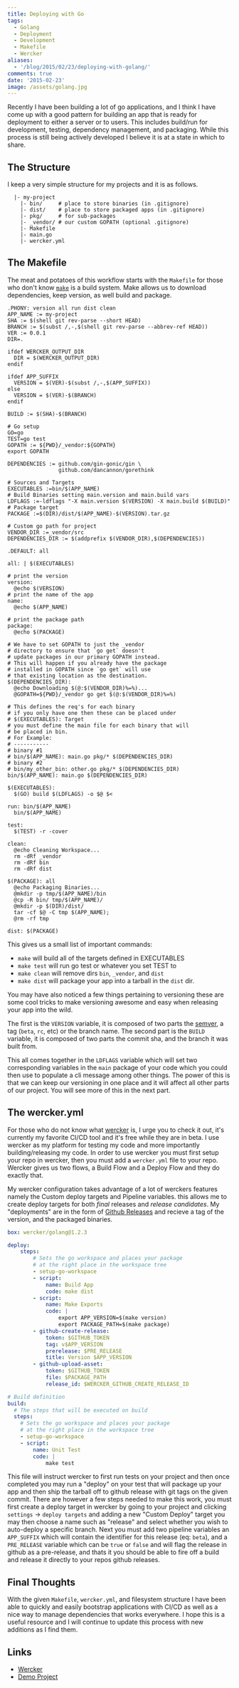 ```yaml
---
title: Deploying with Go
tags:  
  - Golang 
  - Deployment 
  - Development 
  - Makefile 
  - Wercker
aliases:
  - '/blog/2015/02/23/deploying-with-golang/'
comments: true
date: '2015-02-23'
image: /assets/golang.jpg
---
```


Recently I have been building a lot of go applications, and I think I have 
come up with a good pattern for building an app that is ready for deployment
to either a server or to users. This includes build/run for development, testing,
dependency management, and packaging. While this process is still being actively developed I believe it is at a 
state in which to share.

<!-- more -->


## The Structure
I keep a very simple structure for my projects and it is as follows.

```
  |- my-project
    |- bin/     # place to store binaries (in .gitignore)
    |- dist/    # place to store packaged apps (in .gitignore)
    |- pkg/     # for sub-packages
    |- _vendor/ # our custom GOPATH (optional .gitignore)
    |- Makefile
    |- main.go
    |- wercker.yml
```


## The Makefile
The meat and potatoes of this workflow starts with the `Makefile` for those 
who don't know [`make`](http://en.wikipedia.org/wiki/Make_%28software%29) 
is a build system. Make allows us to download dependencies, keep version, 
as well build and package.

```make
.PHONY: version all run dist clean
APP_NAME := my-project
SHA := $(shell git rev-parse --short HEAD)
BRANCH := $(subst /,-,$(shell git rev-parse --abbrev-ref HEAD))
VER := 0.0.1
DIR=.

ifdef WERCKER_OUTPUT_DIR 
  DIR = $(WERCKER_OUTPUT_DIR)
endif

ifdef APP_SUFFIX
  VERSION = $(VER)-$(subst /,-,$(APP_SUFFIX))
else 
  VERSION = $(VER)-$(BRANCH)
endif

BUILD := $(SHA)-$(BRANCH)

# Go setup
GO=go
TEST=go test
GOPATH := ${PWD}/_vendor:${GOPATH}
export GOPATH

DEPENDENCIES := github.com/gin-gonic/gin \
                github.com/dancannon/gorethink

# Sources and Targets
EXECUTABLES :=bin/$(APP_NAME)
# Build Binaries setting main.version and main.build vars
LDFLAGS :=-ldflags "-X main.version $(VERSION) -X main.build $(BUILD)"
# Package target
PACKAGE :=$(DIR)/dist/$(APP_NAME)-$(VERSION).tar.gz

# Custom go path for project
VENDOR_DIR :=_vendor/src
DEPENDENCIES_DIR := $(addprefix $(VENDOR_DIR),$(DEPENDENCIES))

.DEFAULT: all

all: | $(EXECUTABLES)

# print the version
version:
  @echo $(VERSION)
# print the name of the app
name:
  @echo $(APP_NAME)

# print the package path
package:
  @echo $(PACKAGE)

# We have to set GOPATH to just the _vendor
# directory to ensure that `go get` doesn't
# update packages in our primary GOPATH instead.
# This will happen if you already have the package
# installed in GOPATH since `go get` will use
# that existing location as the destination.
$(DEPENDENCIES_DIR):
  @echo Downloading $(@:$(VENDOR_DIR)%=%)...
  @GOPATH=${PWD}/_vendor go get $(@:$(VENDOR_DIR)%=%)

# This defines the req's for each binary
# if you only have one then these can be placed under
# $(EXECUTABLES): Target
# you must define the main file for each binary that will
# be placed in bin.
# For Example:
# -----------
# binary #1
# bin/$(APP_NAME): main.go pkg/* $(DEPENDENCIES_DIR)
# binary #2
# bin/my_other_bin: other.go pkg/* $(DEPENDENCIES_DIR)
bin/$(APP_NAME): main.go $(DEPENDENCIES_DIR) 

$(EXECUTABLES): 
  $(GO) build $(LDFLAGS) -o $@ $<

run: bin/$(APP_NAME)
  bin/$(APP_NAME)

test: 
  $(TEST) -r -cover

clean:
  @echo Cleaning Workspace...
  rm -dRf _vendor
  rm -dRf bin
  rm -dRf dist

$(PACKAGE): all
  @echo Packaging Binaries...
  @mkdir -p tmp/$(APP_NAME)/bin
  @cp -R bin/ tmp/$(APP_NAME)/
  @mkdir -p $(DIR)/dist/
  tar -cf $@ -C tmp $(APP_NAME);
  @rm -rf tmp

dist: $(PACKAGE)
``` 

This gives us a small list of important commands:

-  `make` will build all of the targets defined in EXECUTABLES
-  `make test` will run go test or whatever you set TEST to 
-  `make clean` will remove dirs `bin`, `_vendor`, and `dist`
-  `make dist` will package your app into a tarball in the `dist` dir.

You may have also noticed a few things pertaining to versioning these 
are some cool tricks to make versioning awesome and easy when releasing 
your app into the wild. 

The first is the `VERSION` variable, it is composed of two parts the 
[semver](http://semver.org/), a tag (`beta`, `rc`, etc) or the branch name.
The second part is the `BUILD` variable, it is composed of two parts the 
commit sha, and the branch it was built from. 

This all comes together in the `LDFLAGS` variable which will set two 
corresponding variables in the `main` package of your code which you 
could then use to populate a cli message among other things. The power of
this is that we can keep our versioning in one place and it will affect 
all other parts of our project. You will see more of this in the next part.

## The wercker.yml
For those who do not know what [wercker](http://wercker.com/) is, I urge you 
to check it out, it's currently my favorite CI/CD tool and it's free while they 
are in beta. I use wercker as my platform for testing my code and more 
importantly building/releasing my code. In order to use wercker you must first 
setup your repo in wercker, then you must add a `wercker.yml` file to your repo. 
Wercker gives us two flows, a Build Flow and a Deploy Flow and they do exactly 
that.

My wercker configuration takes advantage of a lot of werckers features namely
the Custom deploy targets and Pipeline variables. this allows me to create deploy
targets for both _final_ releases and _release candidates_. My "deployments" 
are in the form of [Github Releases](https://github.com/blog/1547-release-your-software)
and recieve a tag of the version, and the packaged binaries.

```yaml
box: wercker/golang@1.2.3

deploy:
    steps:
        # Sets the go workspace and places your package
        # at the right place in the workspace tree
        - setup-go-workspace
        - script: 
            name: Build App
            code: make dist
        - script:
            name: Make Exports
            code: | 
                export APP_VERSION=$(make version)
                export PACKAGE_PATH=$(make package)
        - github-create-release:
            token: $GITHUB_TOKEN
            tag: v$APP_VERSION
            prerelease: $PRE_RELEASE
            title: Version $APP_VERSION
        - github-upload-asset:
            token: $GITHUB_TOKEN
            file: $PACKAGE_PATH
            release_id: $WERCKER_GITHUB_CREATE_RELEASE_ID

# Build definition
build:
  # The steps that will be executed on build
  steps:
    # Sets the go workspace and places your package
    # at the right place in the workspace tree
    - setup-go-workspace
    - script:
        name: Unit Test
        code: |
            make test

```

This file will instruct wercker to first run tests on your project and then
once completed you may run a "deploy" on your test that will package up your
app and then ship the tarball off to github release with git tags on the 
given commit. There are however a few steps needed to make this work, you 
must first create a deploy target in wercker by going to your project and
clicking `settings` -> `deploy targets` and adding a new "Custom Deploy"
target you may then choose a name such as "release" and select whether you 
wish to auto-deploy a specific branch. Next you must add two pipeline variables
an `APP_SUFFIX` which will contain the identifier for this release (eq: `beta`),
and a `PRE_RELEASE` variable which can be `true` or `false` and will flag the 
release in github as a pre-release, and thats it you should be able to fire off 
a build and release it directly to your repos github releases.

## Final Thoughts

With the given `Makefile`, `wercker.yml`, and filesystem structure I have been 
able to quickly and easily bootstrap applications with CI/CD as well as a 
nice way to manage dependencies that works everywhere. I hope this is a useful
resource and I will continue to update this process with new additions as I
find them.

## Links 
 - [Wercker](http://wercker.com)
 - [Demo Project](https://github.com/ChrisMcKenzie/Deploy-With-Golang-Demo)

